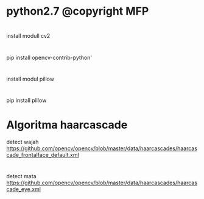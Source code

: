 # python2.7 @copyright MFP
#
install modull cv2
#
pip install opencv-contrib-python'
#
install modul pillow
#
pip install pillow
#
# Algoritma haarcascade
detect wajah https://github.com/opencv/opencv/blob/master/data/haarcascades/haarcascade_frontalface_default.xml
# 
detect mata https://github.com/opencv/opencv/blob/master/data/haarcascades/haarcascade_eye.xml
